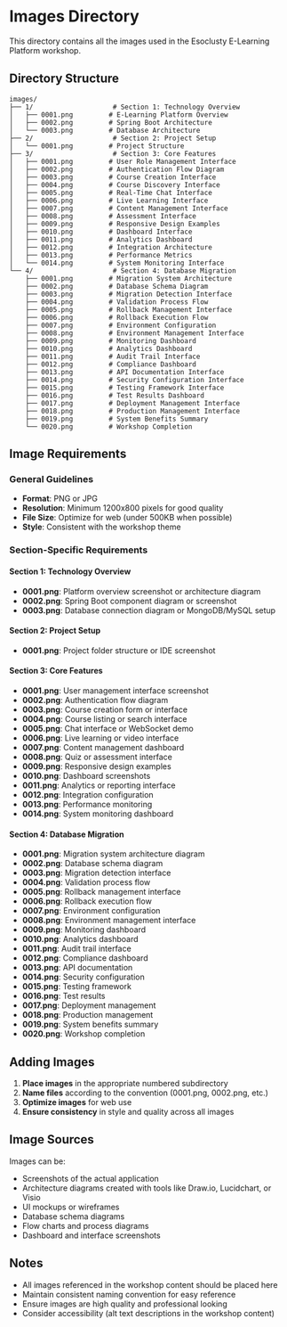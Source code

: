# Images Directory

This directory contains all the images used in the Esoclusty E-Learning Platform workshop.

## Directory Structure

```
images/
├── 1/                    # Section 1: Technology Overview
│   ├── 0001.png         # E-Learning Platform Overview
│   ├── 0002.png         # Spring Boot Architecture
│   └── 0003.png         # Database Architecture
├── 2/                    # Section 2: Project Setup
│   └── 0001.png         # Project Structure
├── 3/                    # Section 3: Core Features
│   ├── 0001.png         # User Role Management Interface
│   ├── 0002.png         # Authentication Flow Diagram
│   ├── 0003.png         # Course Creation Interface
│   ├── 0004.png         # Course Discovery Interface
│   ├── 0005.png         # Real-Time Chat Interface
│   ├── 0006.png         # Live Learning Interface
│   ├── 0007.png         # Content Management Interface
│   ├── 0008.png         # Assessment Interface
│   ├── 0009.png         # Responsive Design Examples
│   ├── 0010.png         # Dashboard Interface
│   ├── 0011.png         # Analytics Dashboard
│   ├── 0012.png         # Integration Architecture
│   ├── 0013.png         # Performance Metrics
│   └── 0014.png         # System Monitoring Interface
└── 4/                    # Section 4: Database Migration
    ├── 0001.png         # Migration System Architecture
    ├── 0002.png         # Database Schema Diagram
    ├── 0003.png         # Migration Detection Interface
    ├── 0004.png         # Validation Process Flow
    ├── 0005.png         # Rollback Management Interface
    ├── 0006.png         # Rollback Execution Flow
    ├── 0007.png         # Environment Configuration
    ├── 0008.png         # Environment Management Interface
    ├── 0009.png         # Monitoring Dashboard
    ├── 0010.png         # Analytics Dashboard
    ├── 0011.png         # Audit Trail Interface
    ├── 0012.png         # Compliance Dashboard
    ├── 0013.png         # API Documentation Interface
    ├── 0014.png         # Security Configuration Interface
    ├── 0015.png         # Testing Framework Interface
    ├── 0016.png         # Test Results Dashboard
    ├── 0017.png         # Deployment Management Interface
    ├── 0018.png         # Production Management Interface
    ├── 0019.png         # System Benefits Summary
    └── 0020.png         # Workshop Completion
```

## Image Requirements

### General Guidelines
- **Format**: PNG or JPG
- **Resolution**: Minimum 1200x800 pixels for good quality
- **File Size**: Optimize for web (under 500KB when possible)
- **Style**: Consistent with the workshop theme

### Section-Specific Requirements

#### Section 1: Technology Overview
- **0001.png**: Platform overview screenshot or architecture diagram
- **0002.png**: Spring Boot component diagram or screenshot
- **0003.png**: Database connection diagram or MongoDB/MySQL setup

#### Section 2: Project Setup
- **0001.png**: Project folder structure or IDE screenshot

#### Section 3: Core Features
- **0001.png**: User management interface screenshot
- **0002.png**: Authentication flow diagram
- **0003.png**: Course creation form or interface
- **0004.png**: Course listing or search interface
- **0005.png**: Chat interface or WebSocket demo
- **0006.png**: Live learning or video interface
- **0007.png**: Content management dashboard
- **0008.png**: Quiz or assessment interface
- **0009.png**: Responsive design examples
- **0010.png**: Dashboard screenshots
- **0011.png**: Analytics or reporting interface
- **0012.png**: Integration configuration
- **0013.png**: Performance monitoring
- **0014.png**: System monitoring dashboard

#### Section 4: Database Migration
- **0001.png**: Migration system architecture diagram
- **0002.png**: Database schema diagram
- **0003.png**: Migration detection interface
- **0004.png**: Validation process flow
- **0005.png**: Rollback management interface
- **0006.png**: Rollback execution flow
- **0007.png**: Environment configuration
- **0008.png**: Environment management interface
- **0009.png**: Monitoring dashboard
- **0010.png**: Analytics dashboard
- **0011.png**: Audit trail interface
- **0012.png**: Compliance dashboard
- **0013.png**: API documentation
- **0014.png**: Security configuration
- **0015.png**: Testing framework
- **0016.png**: Test results
- **0017.png**: Deployment management
- **0018.png**: Production management
- **0019.png**: System benefits summary
- **0020.png**: Workshop completion

## Adding Images

1. **Place images** in the appropriate numbered subdirectory
2. **Name files** according to the convention (0001.png, 0002.png, etc.)
3. **Optimize images** for web use
4. **Ensure consistency** in style and quality across all images

## Image Sources

Images can be:
- Screenshots of the actual application
- Architecture diagrams created with tools like Draw.io, Lucidchart, or Visio
- UI mockups or wireframes
- Database schema diagrams
- Flow charts and process diagrams
- Dashboard and interface screenshots

## Notes

- All images referenced in the workshop content should be placed here
- Maintain consistent naming convention for easy reference
- Ensure images are high quality and professional looking
- Consider accessibility (alt text descriptions in the workshop content) 